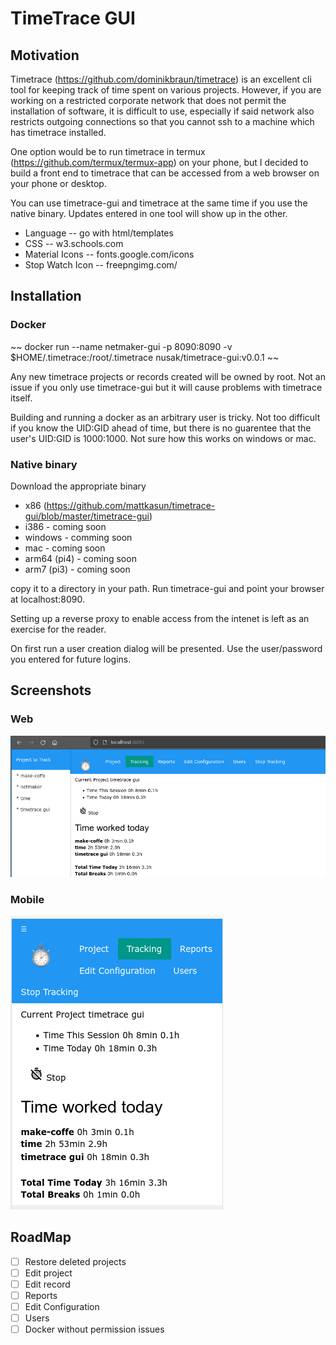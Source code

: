# TimeTrace GUI
## Motivation
Timetrace (https://github.com/dominikbraun/timetrace) is an excellent cli tool for keeping track of time spent on various projects. However, if you are working on a restricted corporate network that does not permit the installation of software, it is difficult to use, especially if said network also restricts outgoing connections so that you cannot ssh to a machine which has timetrace installed.

One option would be to run timetrace in termux (https://github.com/termux/termux-app) on your phone, but I decided to build a front end to timetrace that can be accessed from a web browser on your phone or desktop.

You can use timetrace-gui and timetrace at the same time if you use the native binary. Updates entered in one tool will show up in the other. 

- Language 
-- go with html/templates
- CSS 
-- w3.schools.com
- Material Icons
-- fonts.google.com/icons
- Stop Watch Icon
-- freepngimg.com/

## Installation
### Docker
~~ docker run --name netmaker-gui -p 8090:8090 -v $HOME/.timetrace:/root/.timetrace nusak/timetrace-gui:v0.0.1 ~~

Any new timetrace projects or records created will be owned by root.  Not an issue if you only use timetrace-gui but it will cause problems with timetrace itself.

Building and running a docker as an arbitrary user is tricky.  Not too difficult if you know the UID:GID ahead of time, but there is no guarentee that the user's UID:GID is 1000:1000.  Not sure how this works on windows or mac.

### Native binary
Download the appropriate binary 
- x86 (https://github.com/mattkasun/timetrace-gui/blob/master/timetrace-gui) 
- i386 - coming soon
- windows - comming soon
- mac - coming soon
- arm64 (pi4) - coming soon
- arm7 (pi3) - coming soon

copy it to a directory in your path.  Run timetrace-gui and point your browser at localhost:8090.

Setting up a reverse proxy to enable access from the intenet is left as an exercise for the reader.

On first run a user creation dialog will be presented.  Use the user/password you entered for future logins.

## Screenshots
### Web
![browser](https://github.com/mattkasun/timetrace-gui/raw/master/screenshots/web.png "TimeTrace-GUI with Browser")

### Mobile
![phone](https://github.com/mattkasun/timetrace-gui/raw/master/screenshots/mobile.png "TimeTrace-GUI with Phone")

## RoadMap
- [ ] Restore deleted projects
- [ ] Edit project
- [ ] Edit record
- [ ] Reports
- [ ] Edit Configuration
- [ ] Users
- [ ] Docker without permission issues
